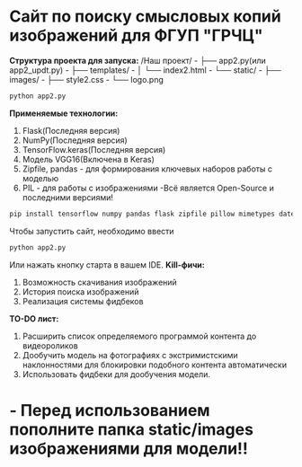 # Сайт по поиску смысловых копий изображений для ФГУП "ГРЧЦ"
**Структура проекта для запуска:**
   /Наш проект/
      - ├── app2.py(или app2_updt.py)
     -  ├── templates/
     -  │   └── index2.html
     -  └── static/
      -     ├── images/
         -  ├── style2.css
          - └── logo.png 
   ```bash
   python app2.py
   ```
**Применяемые технологии:**
1) Flask(Последняя версия)
2) NumPy(Последняя версия)
3) TensorFlow.keras(Последняя версия)
4) Модель VGG16(Включена в Keras)
5) Zipfile, pandas - для формирования ключевых наборов работы с моделью
6) PIL - для работы с изображениями
   -Всё является Open-Source и последними версиями!
```bash
pip install tensorflow numpy pandas flask zipfile pillow mimetypes datetime
```
Чтобы запустить сайт, необходимо ввести
```bash
python app2.py
```
Или нажать кнопку старта в вашем IDE.
**Kill-фичи:**
1) Возможность скачивания изображений
2) История поиска изображений
3) Реализация системы фидбеков

**TO-DO лист:**
1) Расширить список определяемого программой контента до видеороликов
2) Дообучить модель на фотографиях с экстримистскими наклонностями для 
блокировки подобного контента автоматически
3) Использовать фидбеки для дообучения модели.

# - Перед использованием пополните папка static/images изображениями для модели!!

